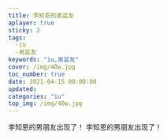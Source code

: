 ```yaml
---
title: 李知恩的男盆友
aplayer: true
sticky: 2
tags:
  -iu
  -男盆友
keywords: "iu,男盆友"  
cover: /img/40w.jpg
toc_number: true
date: 2021-04-15 00:00:00
updated:
categories: "iu"
top_img: /img/40w.jpg
---
```


李知恩的男朋友出现了！
李知恩的男朋友出现了！

   

   
 

